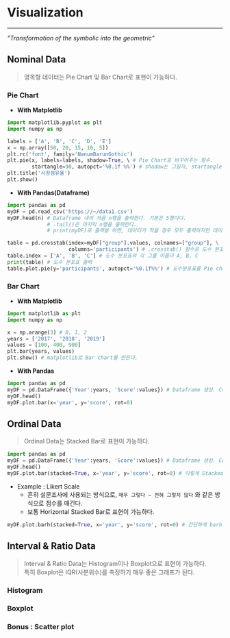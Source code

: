 # Visualization
---
_"Transformation of the symbolic into the geometric"_

## Nominal Data
> 명목형 데이터는 Pie Chart 및 Bar Chart로 표현이 가능하다.  

### Pie Chart
- __With Matplotlib__
```python
import matplotlib.pyplot as plt
import numpy as np

labels = ['A', 'B', 'C', 'D', 'E']
x = np.array([50, 20, 15, 10, 5])
plt.rc('font', family='NanumBarunGothic')
plt.pie(x, labels=labels, shadow=True, \ # Pie Chart로 바꾸어주는 함수.
        startangle=90, autopct='%0.1f %%') # shadow는 그림자, startangle은 시작 각도, autopct는 백분율 설정이다.
plt.title('시장점유율')
plt.show()
```
- __With Pandas(Dataframe)__
```python
import pandas as pd
myDF = pd.read_csv('https://~/data1.csv')
myDF.head(n) # Dataframe 내의 처음 n행을 출력한다. 기본은 5행이다.
             # .tail()은 마지막 n행을 출력한다.
             # print(myDF)로 출력을 하면, 데이터가 적을 경우 모두 출력하지만 데이터가 많을 경우 요약해서 출력한다.

table = pd.crosstab(index=myDF["group"].values, colnames=["group"], \
                    columns='participants') # .crosstab() 함수로 도수 분포표를 만든다.
table.index = ['A', 'B', 'C'] # 도수 분포표의 각 그룹 이름이 A, B, C
print(table) # 도수 분포표 출력
table.plot.pie(y='participants', autopct='%0.1f%%') # 도수분포표를 Pie chart로 변환
```

### Bar Chart
- __With Matplotlib__
```python
import matplotlib as plt
import numpy as np

x = np.arange(3) # 0, 1, 2
years = ['2017', '2018', '2019']
values = [100, 400, 900]
plt.bar(years, values)
plt.show() # matplotlib로 Bar chart를 만든다.
```

- __With Pandas__ 
```python
import pandas as pd
myDF = pd.DataFrame({'Year':years, 'Score':values}) # Dataframe 생성. Column: Value의 형태
myDF.head()
myDF.plot.bar(x='year', y='score', rot=0)
```
## Ordinal Data
> Ordinal Data는 Stacked Bar로 표현이 가능하다.  
```python
import pandas as pd
myDF = pd.DataFrame({'Year':years, 'Score':values}) # Dataframe 생성. Column: Value의 형태
myDF.head()
myDF.plot.bar(stacked=True, x='year', y='score', rot=0) # 이렇게 Stacked 속성만 추가해주면 Stacked bar로 표현이 가능하다.
```
- Example : Likert Scale
  - 흔히 설문조사에 사용되는 방식으로, ```매우 그렇다 ~ 전혀 그렇지 않다``` 와 같은 방식으로 점수를 매긴다.
  - 보통 Horizontal Stacked Bar로 표현이 가능하다.
```python
myDF.plot.barh(stacked=True, x='year', y='score', rot=0) # 간단하게 barh 로만 함수명을 바꾸어주면, Horizontal 해진다.
```

## Interval & Ratio Data
> Interval & Ratio Data는 Histogram이나 Boxplot으로 표현이 가능하다.  
> 특히 Boxplot은 IQR(사분위수)를 측정하기 매우 좋은 그래프가 된다.  

### Histogram
### Boxplot
### Bonus : Scatter plot
